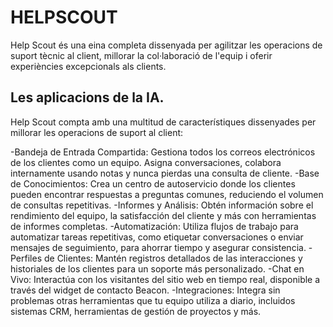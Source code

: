 # HELPSCOUT

Help Scout és una eina completa dissenyada per agilitzar les operacions de suport tècnic al client, millorar la col·laboració de l'equip i oferir experiències excepcionals als clients.

## Les aplicacions de la IA.

Help Scout compta amb una multitud de característiques dissenyades per millorar les operacions de suport al client:

-Bandeja de Entrada Compartida: Gestiona todos los correos electrónicos de los clientes como un equipo. Asigna conversaciones, colabora internamente usando notas y nunca pierdas una consulta de cliente.
-Base de Conocimientos: Crea un centro de autoservicio donde los clientes pueden encontrar respuestas a preguntas comunes, reduciendo el volumen de consultas repetitivas. 
-Informes y Análisis: Obtén información sobre el rendimiento del equipo, la satisfacción del cliente y más con herramientas de informes completas. 
-Automatización: Utiliza flujos de trabajo para automatizar tareas repetitivas, como etiquetar conversaciones o enviar mensajes de seguimiento, para ahorrar tiempo y asegurar consistencia. 
-Perfiles de Clientes: Mantén registros detallados de las interacciones y historiales de los clientes para un soporte más personalizado. 
-Chat en Vivo: Interactúa con los visitantes del sitio web en tiempo real, disponible a través del widget de contacto Beacon. 
-Integraciones: Integra sin problemas otras herramientas que tu equipo utiliza a diario, incluidos sistemas CRM, herramientas de gestión de proyectos y más.
